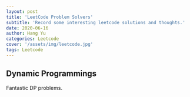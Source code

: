 ```yaml
---
layout: post
title: 'LeetCode Problem Solvers'
subtitle: 'Record some interesting leetcode solutions and thoughts.'
date: 2020-06-16
author: Hang Yu
categories: Leetcode
cover: '/assets/img/leetcode.jpg'
tags: Leetcode
---
```

## Dynamic Programmings
Fantastic DP problems.
